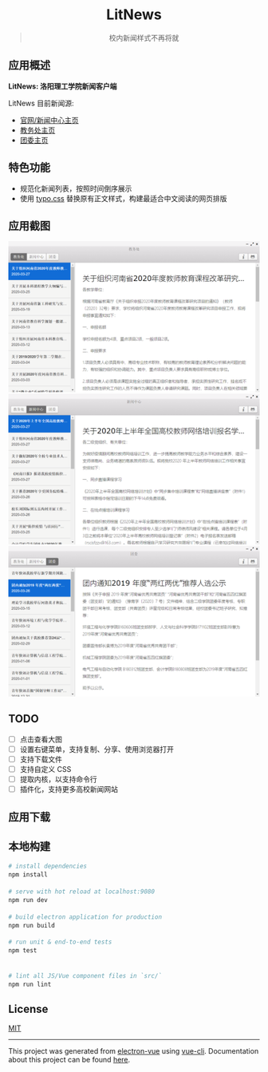 <div align="center">
<h1>LitNews</h1>
<blockquote>校内新闻样式不再将就</blockquote>
</div>

## 应用概述

**LitNews: 洛阳理工学院新闻客户端**

LitNews 目前新闻源:

- [官网/新闻中心主页](https://www.lit.edu.cn)
- [教务处主页](https://www.lit.edu.cn/jwc)
- [团委主页](https://www.lit.edu.cn/tw)

## 特色功能

- 规范化新闻列表，按照时间倒序展示
- 使用 [typo.css](https://github.com/sofish/typo.css) 替换原有正文样式，构建最适合中文阅读的网页排版

## 应用截图

![教务处](https://raw.githubusercontent.com/vhxubo/lit-news/master/public/images/jwc.png)
![新闻中心](https://raw.githubusercontent.com/vhxubo/lit-news/master/public/images/xwzx.png)
![团委](https://raw.githubusercontent.com/vhxubo/lit-news/master/public/images/tw.png)

## TODO

- [ ] 点击查看大图
- [ ] 设置右键菜单，支持复制、分享、使用浏览器打开
- [ ] 支持下载文件
- [ ] 支持自定义 CSS
- [ ] 提取内核，以支持命令行
- [ ] 插件化，支持更多高校新闻网站

## 应用下载

## 本地构建

```bash
# install dependencies
npm install

# serve with hot reload at localhost:9080
npm run dev

# build electron application for production
npm run build

# run unit & end-to-end tests
npm test


# lint all JS/Vue component files in `src/`
npm run lint

```

## License

[MIT](https://github.com/vhxubo/lit-news/blob/master/LICENSE)

---

This project was generated from [electron-vue](https://github.com/SimulatedGREG/electron-vue) using [vue-cli](https://github.com/vuejs/vue-cli). Documentation about this project can be found [here](https://simulatedgreg.gitbooks.io/electron-vue/content/index.html).
